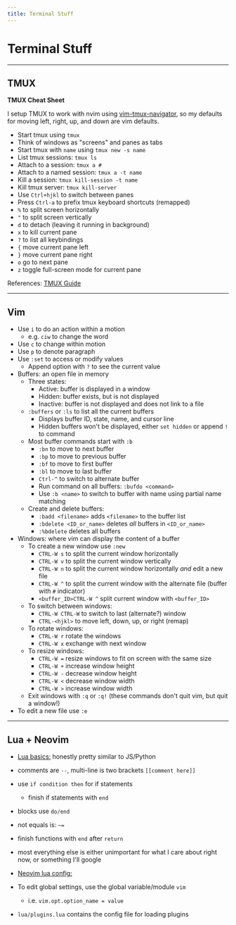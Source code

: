 ```yaml
---
title: Terminal Stuff
---
```


# Terminal Stuff

---

## TMUX

**TMUX Cheat Sheet**

I setup TMUX to work with nvim using [vim-tmux-navigator](https://github.com/christoomey/vim-tmux-navigator), so my defaults for moving left, right, up, and down are vim defaults.

- Start tmux using `tmux`
- Think of windows as "screens" and panes as tabs
- Start tmux with `name` using `tmux new -s name`
- List tmux sessions: `tmux ls`
- Attach to a session: `tmux a #`
- Attach to a named session: `tmux a -t name`
- Kill a session: `tmux kill-session -t name`
- Kill tmux server: `tmux kill-server`
- Use `Ctrl+hjkl` to switch between panes
- Press `Ctrl-a` to prefix tmux keyboard shortcuts (remapped)
- `%` to split screen horizontally
- `"` to split screen vertically
- `d` to detach (leaving it running in background)
- `x` to kill current pane
- `?` to list all keybindings
- `{` move current pane left
- `}` move current pane right
- `o` go to next pane
- `z` toggle full-screen mode for current pane

References: [TMUX Guide](https://tmuxguide.readthedocs.io/en/latest/tmux/tmux.html)

---

## Vim

- Use `i` to do an action within a motion
    - e.g. `ciw` to change the word
- Use `c` to change within motion
- Use `p` to denote paragraph
- Use `:set` to access or modify values
    - Append option with `?` to see the current value
- Buffers: an open file in memory
    - Three states:
        - Active: buffer is displayed in a window
        - Hidden: buffer exists, but is not displayed
        - Inactive: buffer is not displayed and does not link to a file
    - `:buffers` or `:ls` to list all the current buffers
        - Displays buffer ID, state, name, and cursor line
        - Hidden buffers won't be displayed, either `set hidden` or append `!` to command
    - Most buffer commands start with `:b`
        - `:bn` to move to next buffer
        - `:bp` to move to previous buffer
        - `:bf` to move to first buffer
        - `:bl` to move to last buffer
        - `Ctrl-^` to switch to alternate buffer
        - Run command on all buffers: `:bufdo <command>`
        - Use `:b <name>` to switch to buffer with name using partial name matching
    - Create and delete buffers:
        - `:badd <filename>` adds `<filename>` to the buffer list
        - `:bdelete <ID_or_name>` deletes *all* buffers in `<ID_or_name>`
        - `:%bdelete` deletes all buffers
- Windows: where vim can display the content of a buffer
    - To create a new window use `:new`
        - `CTRL-W s` to split the current window horizontally
        - `CTRL-W v` to split the current window vertically
        - `CTRL-W n` to split the current window horizontally *and* edit a new file
        - `CTRL-W ^` to split the current window with the alternate file (buffer with `#` indicator)
        - `<buffer_ID>CTRL-W ^` split current window with `<buffer_ID>`
    - To switch between windows:
        - `CTRL-W CTRL-W` to switch to last (alternate?) window
        - `CTRL-<hjkl>` to move left, down, up, or right (remap)
    - To rotate windows:
        - `CTRL-W r` rotate the windows
        - `CTRL-W x` exchange with next window
    - To resize windows:
        - `CTRL-W =` resize windows to fit on screen with the same size
        - `CTRL-W +` increase window height
        - `CTRL-W -` decrease window height
        - `CTRL-W <` decrease window width
        - `CTRL-W >` increase window width
    - Exit windows with `:q` or `:q!` (these commands don't quit vim, but quit a window!)
- To edit a new file use `:e`

---

## Lua + Neovim

- [Lua basics:](https://learnxinyminutes.com/docs/lua/) honestly pretty similar to JS/Python
- comments are `--`, multi-line is two brackets `[[comment here]]`
- use `if condition then` for if statements
    - finish if statements with `end`
- blocks use `do/end`
- not equals is: `~=`
- finish functions with `end` after `return`
- most everything else is either unimportant for what I care about right now, or something I'll google

- [Neovim lua config:](https://vonheikemen.github.io/devlog/tools/build-your-first-lua-config-for-neovim/)
- To edit global settings, use the global variable/module `vim`
    - i.e. `vim.opt.option_name = value`
- `lua/plugins.lua` contains the config file for loading plugins
